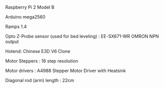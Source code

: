 Raspberry Pi 2 Model B

Arduino mega2560

Ramps 1.4

Opto Z-Probe sensor (used for bed leveling) : EE-SX671-WR OMRON NPN output

Hotend: Chinese E3D V6 Clone

Motor Steppers :  16 step resolution

Motor drivers : A4988 Stepper Motor Driver with Heatsink

Diagonal rod (arm) length : 22cm
